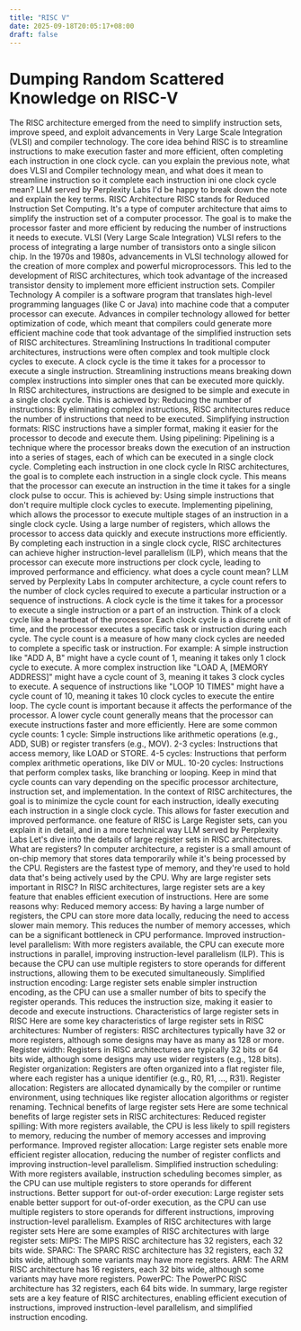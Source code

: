 ```yaml
---
title: "RISC V"
date: 2025-09-18T20:05:17+08:00
draft: false
---
```


# Dumping Random Scattered Knowledge on RISC-V


The RISC architecture emerged from the need to simplify instruction sets, improve speed, and exploit advancements in Very Large Scale Integration (VLSI) and compiler technology. The core idea behind RISC is to streamline instructions to make execution faster and more efficient, often completing each instruction in one clock cycle.
can you explain the previous note, what does VLSI and Compiler technology mean, and what does it mean to streamline instruction so it complete each instruction ini one clock cycle mean?
LLM served by Perplexity Labs
I'd be happy to break down the note and explain the key terms.
RISC Architecture
RISC stands for Reduced Instruction Set Computing. It's a type of computer architecture that aims to simplify the instruction set of a computer processor. The goal is to make the processor faster and more efficient by reducing the number of instructions it needs to execute.
VLSI (Very Large Scale Integration)
VLSI refers to the process of integrating a large number of transistors onto a single silicon chip. In the 1970s and 1980s, advancements in VLSI technology allowed for the creation of more complex and powerful microprocessors. This led to the development of RISC architectures, which took advantage of the increased transistor density to implement more efficient instruction sets.
Compiler Technology
A compiler is a software program that translates high-level programming languages (like C or Java) into machine code that a computer processor can execute. Advances in compiler technology allowed for better optimization of code, which meant that compilers could generate more efficient machine code that took advantage of the simplified instruction sets of RISC architectures.
Streamlining Instructions
In traditional computer architectures, instructions were often complex and took multiple clock cycles to execute. A clock cycle is the time it takes for a processor to execute a single instruction. Streamlining instructions means breaking down complex instructions into simpler ones that can be executed more quickly.
In RISC architectures, instructions are designed to be simple and execute in a single clock cycle. This is achieved by:
Reducing the number of instructions: By eliminating complex instructions, RISC architectures reduce the number of instructions that need to be executed.
Simplifying instruction formats: RISC instructions have a simpler format, making it easier for the processor to decode and execute them.
Using pipelining: Pipelining is a technique where the processor breaks down the execution of an instruction into a series of stages, each of which can be executed in a single clock cycle.
Completing each instruction in one clock cycle
In RISC architectures, the goal is to complete each instruction in a single clock cycle. This means that the processor can execute an instruction in the time it takes for a single clock pulse to occur. This is achieved by:
Using simple instructions that don't require multiple clock cycles to execute.
Implementing pipelining, which allows the processor to execute multiple stages of an instruction in a single clock cycle.
Using a large number of registers, which allows the processor to access data quickly and execute instructions more efficiently.
By completing each instruction in a single clock cycle, RISC architectures can achieve higher instruction-level parallelism (ILP), which means that the processor can execute more instructions per clock cycle, leading to improved performance and efficiency.
what does a cycle count mean?
LLM served by Perplexity Labs
In computer architecture, a cycle count refers to the number of clock cycles required to execute a particular instruction or a sequence of instructions. A clock cycle is the time it takes for a processor to execute a single instruction or a part of an instruction.
Think of a clock cycle like a heartbeat of the processor. Each clock cycle is a discrete unit of time, and the processor executes a specific task or instruction during each cycle.
The cycle count is a measure of how many clock cycles are needed to complete a specific task or instruction. For example:
A simple instruction like "ADD A, B" might have a cycle count of 1, meaning it takes only 1 clock cycle to execute.
A more complex instruction like "LOAD A, [MEMORY ADDRESS]" might have a cycle count of 3, meaning it takes 3 clock cycles to execute.
A sequence of instructions like "LOOP 10 TIMES" might have a cycle count of 10, meaning it takes 10 clock cycles to execute the entire loop.
The cycle count is important because it affects the performance of the processor. A lower cycle count generally means that the processor can execute instructions faster and more efficiently.
Here are some common cycle counts:
1 cycle: Simple instructions like arithmetic operations (e.g., ADD, SUB) or register transfers (e.g., MOV).
2-3 cycles: Instructions that access memory, like LOAD or STORE.
4-5 cycles: Instructions that perform complex arithmetic operations, like DIV or MUL.
10-20 cycles: Instructions that perform complex tasks, like branching or looping.
Keep in mind that cycle counts can vary depending on the specific processor architecture, instruction set, and implementation.
In the context of RISC architectures, the goal is to minimize the cycle count for each instruction, ideally executing each instruction in a single clock cycle. This allows for faster execution and improved performance.
one feature of RISC is Large Register sets, can you explain it in detail, and in a more technical way
LLM served by Perplexity Labs
Let's dive into the details of large register sets in RISC architectures.
What are registers?
In computer architecture, a register is a small amount of on-chip memory that stores data temporarily while it's being processed by the CPU. Registers are the fastest type of memory, and they're used to hold data that's being actively used by the CPU.
Why are large register sets important in RISC?
In RISC architectures, large register sets are a key feature that enables efficient execution of instructions. Here are some reasons why:
Reduced memory access: By having a large number of registers, the CPU can store more data locally, reducing the need to access slower main memory. This reduces the number of memory accesses, which can be a significant bottleneck in CPU performance.
Improved instruction-level parallelism: With more registers available, the CPU can execute more instructions in parallel, improving instruction-level parallelism (ILP). This is because the CPU can use multiple registers to store operands for different instructions, allowing them to be executed simultaneously.
Simplified instruction encoding: Large register sets enable simpler instruction encoding, as the CPU can use a smaller number of bits to specify the register operands. This reduces the instruction size, making it easier to decode and execute instructions.
Characteristics of large register sets in RISC
Here are some key characteristics of large register sets in RISC architectures:
Number of registers: RISC architectures typically have 32 or more registers, although some designs may have as many as 128 or more.
Register width: Registers in RISC architectures are typically 32 bits or 64 bits wide, although some designs may use wider registers (e.g., 128 bits).
Register organization: Registers are often organized into a flat register file, where each register has a unique identifier (e.g., R0, R1, ..., R31).
Register allocation: Registers are allocated dynamically by the compiler or runtime environment, using techniques like register allocation algorithms or register renaming.
Technical benefits of large register sets
Here are some technical benefits of large register sets in RISC architectures:
Reduced register spilling: With more registers available, the CPU is less likely to spill registers to memory, reducing the number of memory accesses and improving performance.
Improved register allocation: Large register sets enable more efficient register allocation, reducing the number of register conflicts and improving instruction-level parallelism.
Simplified instruction scheduling: With more registers available, instruction scheduling becomes simpler, as the CPU can use multiple registers to store operands for different instructions.
Better support for out-of-order execution: Large register sets enable better support for out-of-order execution, as the CPU can use multiple registers to store operands for different instructions, improving instruction-level parallelism.
Examples of RISC architectures with large register sets
Here are some examples of RISC architectures with large register sets:
MIPS: The MIPS RISC architecture has 32 registers, each 32 bits wide.
SPARC: The SPARC RISC architecture has 32 registers, each 32 bits wide, although some variants may have more registers.
ARM: The ARM RISC architecture has 16 registers, each 32 bits wide, although some variants may have more registers.
PowerPC: The PowerPC RISC architecture has 32 registers, each 64 bits wide.
In summary, large register sets are a key feature of RISC architectures, enabling efficient execution of instructions, improved instruction-level parallelism, and simplified instruction encoding.
